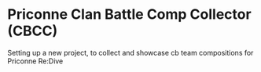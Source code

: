 # Priconne Clan Battle Comp Collector (CBCC)

Setting up a new project, to collect and showcase cb team compositions for Priconne Re:Dive